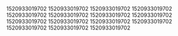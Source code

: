 1520933019702
1520933019702
1520933019702
1520933019702
1520933019702
1520933019702
1520933019702
1520933019702
1520933019702
1520933019702
1520933019702
1520933019702
1520933019702
1520933019702
1520933019702